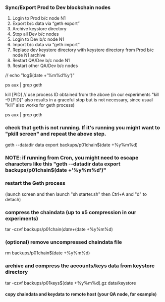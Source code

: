 ### Sync/Export Prod to Dev blockchain nodes

1. Login to Prod b/c node N1
2. Export b/c data via “geth export”
3. Archive keystore directory
4. Stop all Dev b/c nodes
5. Login to Dev b/c node N1
6. Import b/c data via “geth import”
7. Replace dev keystore directory with keystore directory from Prod b/c node N1 archive
8. Restart QA/Dev b/c node N1
9. Restart other QA/Dev b/c nodes



// echo "log$(date +'\%m\%d\%y')"

ps aux | grep geth

kill [PID] // use process ID obtained from the above (in our experiments "kill -9 [PID]" also results in a graceful stop but is not necessary, since usual "kill" also works for geth process)

ps aux | grep geth

### check that geth is not running. If it's running you might want to "pkill screen" and repeat the above step.

geth --datadir data export backups/p01chain$(date +%y%m%d)

### NOTE: if running from Cron, you might need to escape characters like this "geth --datadir data export backups/p01chain$(date +'\%y\%m\%d')"

### restart the Geth process 
(launch screen and then launch "sh starter.sh" then Ctrl+A and "d" to detach) 

### compress the chaindata (up to x5 compression in our experiments)

tar -czvf backups/p01chain$(date +%y%m%d).gz backups/p01chain$(date +%y%m%d) 

### (optional) remove uncompressed chaindata file

rm backups/p01chain$(date +%y%m%d)

### archive and compress the accounts/keys data from keystore directory

tar -czvf backups/p01keys$(date +%y%m%d).gz data/keystore

#### copy chaindata and keydata to remote host (your QA node, for example)








